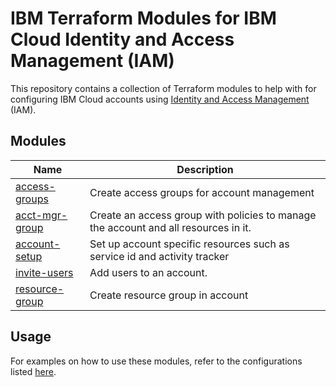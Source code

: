 # IBM Terraform Modules for IBM Cloud Identity and Access Management (IAM)

This repository contains a collection of Terraform modules to help with for configuring IBM Cloud accounts using [Identity and Access Management](https://cloud.ibm.com/docs/account?topic=account-userroles) (IAM).

## Modules

| Name | Description |
| ---------------- | ---------------- |
| [access-groups](https://github.com/ibm-hcbt/acct-config-iam/tree/master/modules/access-groups) | Create access groups for account management|
| [acct-mgr-group](https://github.com/ibm-hcbt/acct-config-iam/tree/master/modules/acct-mgr-group) | Create an access group with policies to manage the account and all resources in it.|
| [account-setup](https://github.com/ibm-hcbt/acct-config-iam/tree/master/modules/account-setup) | Set up account specific resources such as service id and activity tracker |
| [invite-users](https://github.com/ibm-hcbt/acct-config-iam/tree/master/modules/invite-users) | Add users to an account. |
| [resource-group](https://github.com/ibm-hcbt/acct-config-iam/tree/master/modules/resource-group) | Create resource group in account |

## Usage

For examples on how to use these modules, refer to the configurations listed [here](../README.md#configurations).



